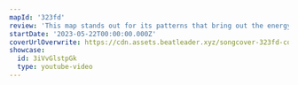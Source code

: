 ```yaml
---
mapId: '323fd'
review: 'This map stands out for its patterns that bring out the energy of the song, arcs that make the map feel like a choreographed dance, and great weave lightshow!  With a full spread of standard diffs plus 4 well made one-saber diffs, there’s definitely something for everyone to enjoy!'
startDate: '2023-05-22T00:00:00.000Z'
coverUrlOverwrite: https://cdn.assets.beatleader.xyz/songcover-323fd-cover.jpg
showcase:
  id: 3iVvGlstpGk
  type: youtube-video
---
```

